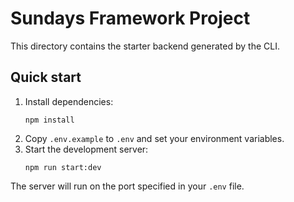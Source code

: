 # Sundays Framework Project

This directory contains the starter backend generated by the CLI.

## Quick start

1. Install dependencies:
   ```
   npm install
   ```
2. Copy `.env.example` to `.env` and set your environment variables.
3. Start the development server:
   ```
   npm run start:dev
   ```

The server will run on the port specified in your `.env` file.
